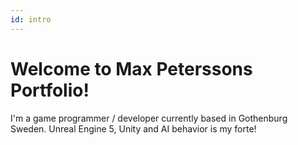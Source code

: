 ```yaml
---
id: intro
---
```

<!-- There's some html here to style the intro text correctly and can be ignored. Just write your text between the tags and you'll be fine  -->

<h1 class="text-4xl font-semibold">
Welcome to Max Peterssons Portfolio!
</h1>

<p class="text-xl mt-8 mb-auto">
I'm a game programmer / developer currently based in Gothenburg Sweden. 
Unreal Engine 5, Unity and AI behavior is my forte!
</p>
